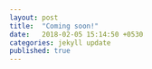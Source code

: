 ```yaml
---
layout: post
title:  "Coming soon!"
date:   2018-02-05 15:14:50 +0530
categories: jekyll update
published: true
---
```

